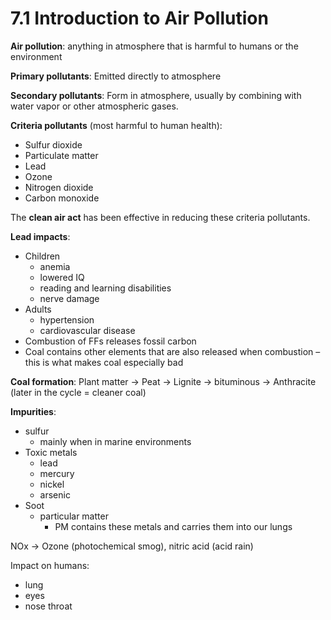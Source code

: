 # 7.1 Introduction to Air Pollution

**Air pollution**: anything in atmosphere that is harmful to humans or the environment

**Primary pollutants**: Emitted directly to atmosphere

**Secondary pollutants**: Form in atmosphere, usually by combining with water vapor or other atmospheric gases.

**Criteria pollutants** \(most harmful to human health\):

* Sulfur dioxide
* Particulate matter
* Lead
* Ozone
* Nitrogen dioxide
* Carbon monoxide

The **clean air act** has been effective in reducing these criteria pollutants.

**Lead impacts**:

* Children
  * anemia
  * lowered IQ
  * reading and learning disabilities
  * nerve damage
* Adults
  * hypertension
  * cardiovascular disease
* Combustion of FFs releases fossil carbon
* Coal contains other elements that are also released when combustion – this is what makes coal especially bad

**Coal formation**: Plant matter -&gt; Peat -&gt; Lignite -&gt; bituminous -&gt; Anthracite \(later in the cycle = cleaner coal\)

**Impurities**:

* sulfur
  * mainly when in marine environments
* Toxic metals
  * lead 
  * mercury
  * nickel
  * arsenic
* Soot
  * particular matter
    * PM contains these metals and carries them into our lungs

NOx -&gt; Ozone \(photochemical smog\), nitric acid \(acid rain\)

Impact on humans:

* lung 
* eyes
* nose throat

